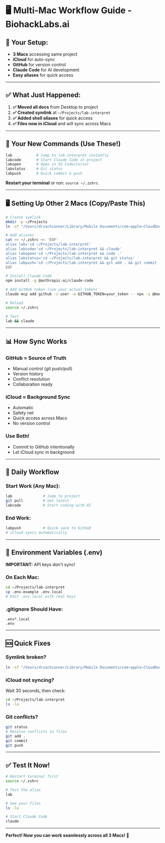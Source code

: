 # 🖥️ Multi-Mac Workflow Guide - BiohackLabs.ai

## 🎯 Your Setup:
- **3 Macs** accessing same project
- **iCloud** for auto-sync
- **GitHub** for version control  
- **Claude Code** for AI development
- **Easy aliases** for quick access

---

## ✅ What Just Happened:

1. **✅ Moved all docs** from Desktop to project
2. **✅ Created symlink** at `~/Projects/lab-interpret`
3. **✅ Added shell aliases** for quick access
4. **✅ Files now in iCloud** and will sync across Macs

---

## 🚀 Your New Commands (Use These!)

```bash
lab           # Jump to lab-interpret instantly
labcode       # Start Claude Code in project
labopen       # Open in VS Code/Cursor
labstatus     # Git status
labpush       # Quick commit & push
```

**Restart your terminal** or run: `source ~/.zshrc`

---

## 🖥️ Setting Up Other 2 Macs (Copy/Paste This)

```bash
# Create symlink
mkdir -p ~/Projects
ln -sf "/Users/drzachconner/Library/Mobile Documents/com~apple~CloudDocs/Documents/Cursor/lab-interpret" ~/Projects/lab-interpret

# Add aliases  
cat >> ~/.zshrc << 'EOF'
alias lab='cd ~/Projects/lab-interpret'
alias labcode='cd ~/Projects/lab-interpret && claude'
alias labopen='cd ~/Projects/lab-interpret && code .'
alias labstatus='cd ~/Projects/lab-interpret && git status'
alias labpush='cd ~/Projects/lab-interpret && git add . && git commit -m "update" && git push'
EOF

# Install Claude Code
npm install -g @anthropic-ai/claude-code

# Add GitHub token (use your actual token)
claude mcp add github -s user -e GITHUB_TOKEN=your_token -- npx -y @modelcontextprotocol/server-github

# Reload
source ~/.zshrc

# Test
lab && claude
```

---

## 📊 How Sync Works

### **GitHub = Source of Truth**
- Manual control (git push/pull)
- Version history
- Conflict resolution
- Collaboration ready

### **iCloud = Background Sync**
- Automatic
- Safety net
- Quick access across Macs
- No version control

### **Use Both!**
- Commit to GitHub intentionally
- Let iCloud sync in background

---

## 🎯 Daily Workflow

### **Start Work (Any Mac):**
```bash
lab              # Jump to project
git pull         # Get latest
labcode          # Start coding with AI
```

### **End Work:**
```bash
labpush          # Quick save to GitHub
# iCloud syncs automatically
```

---

## 🔐 Environment Variables (.env)

**IMPORTANT:** API keys don't sync!

### **On Each Mac:**
```bash
cd ~/Projects/lab-interpret
cp .env.example .env.local
# Edit .env.local with real keys
```

### **.gitignore Should Have:**
```
.env*.local
.env
```

---

## 🆘 Quick Fixes

### **Symlink broken?**
```bash
ln -sf "/Users/drzachconner/Library/Mobile Documents/com~apple~CloudDocs/Documents/Cursor/lab-interpret" ~/Projects/lab-interpret
```

### **iCloud not syncing?**
Wait 30 seconds, then check:
```bash
cd ~/Projects/lab-interpret
ls -la
```

### **Git conflicts?**
```bash
git status
# Resolve conflicts in files
git add .
git commit
git push
```

---

## ✅ Test It Now!

```bash
# Restart terminal first
source ~/.zshrc

# Test the alias
lab

# See your files
ls -la

# Start Claude Code
claude
```

---

**Perfect! Now you can work seamlessly across all 3 Macs! 🎉**
